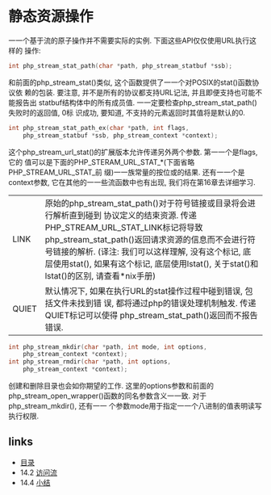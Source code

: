 # 静态资源操作

一一个基于流的原子操作并不需要实际的实例. 下面这些API仅仅使用URL执行这样的
操作:

```c
int php_stream_stat_path(char *path, php_stream_statbuf *ssb);
```

和前面的php_stream_stat()类似, 这个函数提供了一一个对POSIX的stat()函数协议依
赖的包装. 要注意, 并不是所有的协议都支持URL记法, 并且即便支持也可能不能报告出
statbuf结构体中的所有成员值. 一一定要检查php_stream_stat_path()失败时的返回值, 0标
识成功, 要知道, 不支持的元素返回时其值将是默认的0.

```c
int php_stream_stat_path_ex(char *path, int flags,
    php_stream_statbuf *ssb, php_stream_context *context);
```

这个php_stream_url_stat()的扩展版本允许传递另外两个参数. 第一一个是flags, 它的
值可以是下面的PHP_STERAM_URL_STAT_*(下面省略PHP_STREAM_URL_STAT_前
缀)一一族常量的按位或的结果. 还有一一个是context参数, 它在其他的一一些流函数中也有出现,
我们将在第16章去详细学习.

<table>
    <tr>
        <td>LINK</td>
        <td>原始的php_stream_stat_path()对于符号链接或目录将会进行解析直到碰到
协议定义的结束资源. 传递PHP_STREAM_URL_STAT_LINK标记将导致
php_stream_stat_path()返回请求资源的信息而不会进行符号链接的解析.
(译注: 我们可以这样理解, 没有这个标记, 底层使用stat(), 如果有这个标记,
底层使用lstat(), 关于stat()和lstat()的区别, 请查看*nix手册)</td>
    </tr>
    <tr>
        <td>QUIET</td>
        <td>默认情况下, 如果在执行URL的stat操作过程中碰到错误, 包括文件未找到错
误, 都将通过php的错误处理机制触发. 传递QUIET标记可以使得
php_stream_stat_path()返回而不报告错误.</td>
    </tr>
</table>

```c
int php_stream_mkdir(char *path, int mode, int options,
    php_stream_context *context);
int php_stream_rmdir(char *path, int options,
    php_stream_context *context);
```

创建和删除目录也会如你期望的工作. 这里的options参数和前面的
php_stream_open_wrapper()函数的同名参数含义一一致. 对于php_stream_mkdir(), 还有一一
个参数mode用于指定一一个八进制的值表明读写执行权限.

## links
   * [目录](<preface.md>)
   * 14.2 [访问流](<14.2.md>)
   * 14.4 [小结](<14.4.md>)
